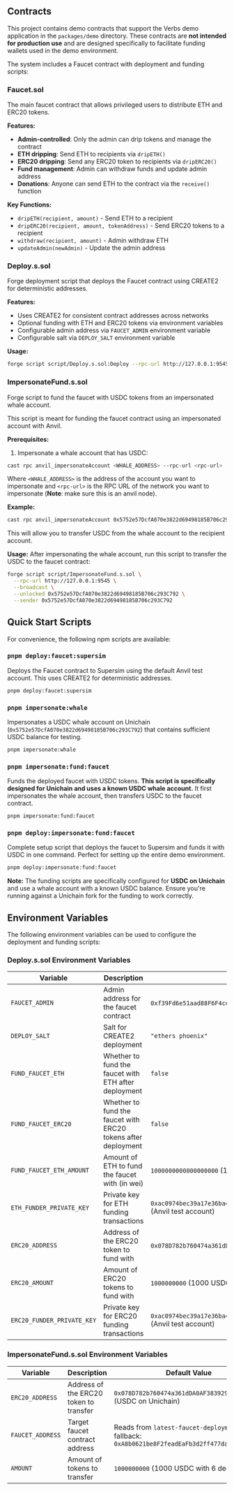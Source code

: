 ## Contracts

This project contains demo contracts that support the Verbs demo application in the `packages/demo` directory. These contracts are **not intended for production use** and are designed specifically to facilitate funding wallets used in the demo environment.

The system includes a Faucet contract with deployment and funding scripts:

### Faucet.sol
The main faucet contract that allows privileged users to distribute ETH and ERC20 tokens.

**Features:**
- **Admin-controlled**: Only the admin can drip tokens and manage the contract
- **ETH dripping**: Send ETH to recipients via `dripETH()`
- **ERC20 dripping**: Send any ERC20 token to recipients via `dripERC20()`
- **Fund management**: Admin can withdraw funds and update admin address
- **Donations**: Anyone can send ETH to the contract via the `receive()` function

**Key Functions:**
- `dripETH(recipient, amount)` - Send ETH to a recipient
- `dripERC20(recipient, amount, tokenAddress)` - Send ERC20 tokens to a recipient
- `withdraw(recipient, amount)` - Admin withdraw ETH
- `updateAdmin(newAdmin)` - Update the admin address

### Deploy.s.sol
Forge deployment script that deploys the Faucet contract using CREATE2 for deterministic addresses.

**Features:**
- Uses CREATE2 for consistent contract addresses across networks
- Optional funding with ETH and ERC20 tokens via environment variables
- Configurable admin address via `FAUCET_ADMIN` environment variable
- Configurable salt via `DEPLOY_SALT` environment variable

**Usage:**
```bash
forge script script/Deploy.s.sol:Deploy --rpc-url http://127.0.0.1:9545 --broadcast --private-key <your_private_key>
```

### ImpersonateFund.s.sol
Forge script to fund the faucet with USDC tokens from an impersonated whale account.

This script is meant for funding the faucet contract using an impersonated account with Anvil.

**Prerequisites:**
1. Impersonate a whale account that has USDC:
```bash
cast rpc anvil_impersonateAccount <WHALE_ADDRESS> --rpc-url <rpc-url>
```

Where `<WHALE_ADDRESS>` is the address of the account you want to impersonate and `<rpc-url>` is the RPC URL of the network you want to impersonate (**Note**: make sure this is an anvil node).

**Example:**
```bash
cast rpc anvil_impersonateAccount 0x5752e57DcfA070e3822d69498185B706c293C792 --rpc-url http://127.0.0.1:9545
```

This will allow you to transfer USDC from the whale account to the recipient account.

**Usage:**
After impersonating the whale account, run this script to transfer the USDC to the faucet contract:
```bash
forge script script/ImpersonateFund.s.sol \
  --rpc-url http://127.0.0.1:9545 \
  --broadcast \
  --unlocked 0x5752e57DcfA070e3822d69498185B706c293C792 \
  --sender 0x5752e57DcfA070e3822d69498185B706c293C792
```



## Quick Start Scripts

For convenience, the following npm scripts are available:

### `pnpm deploy:faucet:supersim`
Deploys the Faucet contract to Supersim using the default Anvil test account. This uses CREATE2 for deterministic addresses.

```bash
pnpm deploy:faucet:supersim
```

### `pnpm impersonate:whale`
Impersonates a USDC whale account on Unichain (`0x5752e57DcfA070e3822d69498185B706c293C792`) that contains sufficient USDC balance for testing.

```bash
pnpm impersonate:whale
```

### `pnpm impersonate:fund:faucet` 
Funds the deployed faucet with USDC tokens. **This script is specifically designed for Unichain and uses a known USDC whale account.** It first impersonates the whale account, then transfers USDC to the faucet contract.

```bash
pnpm impersonate:fund:faucet
```

### `pnpm deploy:impersonate:fund:faucet`
Complete setup script that deploys the faucet to Supersim and funds it with USDC in one command. Perfect for setting up the entire demo environment.

```bash
pnpm deploy:impersonate:fund:faucet
```

**Note:** The funding scripts are specifically configured for **USDC on Unichain** and use a whale account with a known USDC balance. Ensure you're running against a Unichain fork for the funding to work correctly.

## Environment Variables

The following environment variables can be used to configure the deployment and funding scripts:

### Deploy.s.sol Environment Variables

| Variable | Description | Default Value |
|----------|-------------|---------------|
| `FAUCET_ADMIN` | Admin address for the faucet contract | `0xf39Fd6e51aad88F6F4ce6aB8827279cffFb92266` (Anvil test account) |
| `DEPLOY_SALT` | Salt for CREATE2 deployment | `"ethers phoenix"` |
| `FUND_FAUCET_ETH` | Whether to fund the faucet with ETH after deployment | `false` |
| `FUND_FAUCET_ERC20` | Whether to fund the faucet with ERC20 tokens after deployment | `false` |
| `FUND_FAUCET_ETH_AMOUNT` | Amount of ETH to fund the faucet with (in wei) | `1000000000000000000` (1 ETH) |
| `ETH_FUNDER_PRIVATE_KEY` | Private key for ETH funding transactions | `0xac0974bec39a17e36ba4a6b4d238ff944bacb478cbed5efcae784d7bf4f2ff80` (Anvil test account) |
| `ERC20_ADDRESS` | Address of the ERC20 token to fund with | `0x078D782b760474a361dDA0AF3839290b0EF57AD6` (USDC on Unichain) |
| `ERC20_AMOUNT` | Amount of ERC20 tokens to fund with | `1000000000` (1000 USDC with 6 decimals) |
| `ERC20_FUNDER_PRIVATE_KEY` | Private key for ERC20 funding transactions | `0xac0974bec39a17e36ba4a6b4d238ff944bacb478cbed5efcae784d7bf4f2ff80` (Anvil test account) |

### ImpersonateFund.s.sol Environment Variables

| Variable | Description | Default Value |
|----------|-------------|---------------|
| `ERC20_ADDRESS` | Address of the ERC20 token to transfer | `0x078D782b760474a361dDA0AF3839290b0EF57AD6` (USDC on Unichain) |
| `FAUCET_ADDRESS` | Target faucet contract address | Reads from `latest-faucet-deployment.json`, fallback: `0xA8b0621be8F2feadEaFb3d2ff477daCf38bFC2a8` |
| `AMOUNT` | Amount of tokens to transfer | `1000000000` (1000 USDC with 6 decimals) |


